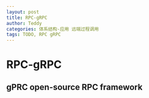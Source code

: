 ```yaml
---
layout: post
title: RPC-gRPC
author: Teddy
categories: 体系结构-应用 远端过程调用
tags: TODO, RPC gRPC
---
```


# RPC-gRPC

## gPRC open-source RPC framework